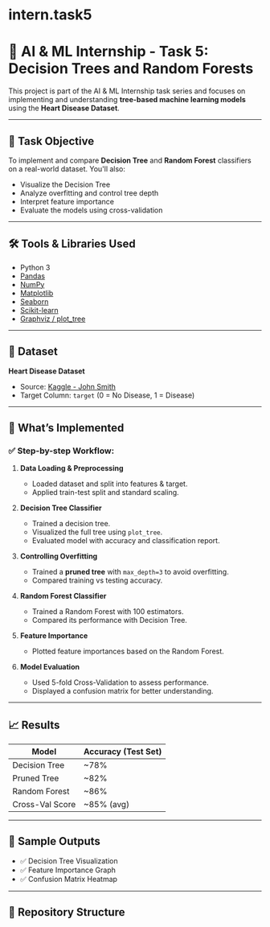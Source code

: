 # intern.task5
# 🧠 AI & ML Internship - Task 5: Decision Trees and Random Forests

This project is part of the AI & ML Internship task series and focuses on implementing and understanding **tree-based machine learning models** using the **Heart Disease Dataset**.

---

## 📌 Task Objective

To implement and compare **Decision Tree** and **Random Forest** classifiers on a real-world dataset. You'll also:
- Visualize the Decision Tree
- Analyze overfitting and control tree depth
- Interpret feature importance
- Evaluate the models using cross-validation

---

## 🛠 Tools & Libraries Used

- Python 3
- [Pandas](https://pandas.pydata.org/)
- [NumPy](https://numpy.org/)
- [Matplotlib](https://matplotlib.org/)
- [Seaborn](https://seaborn.pydata.org/)
- [Scikit-learn](https://scikit-learn.org/)
- [Graphviz / plot_tree](https://scikit-learn.org/stable/modules/generated/sklearn.tree.plot_tree.html)

---

## 📂 Dataset

**Heart Disease Dataset**  
- Source: [Kaggle - John Smith](https://www.kaggle.com/datasets/johnsmith88/heart-disease-dataset)  
- Target Column: `target` (0 = No Disease, 1 = Disease)

---

## 🚀 What’s Implemented

### ✅ Step-by-step Workflow:

1. **Data Loading & Preprocessing**
   - Loaded dataset and split into features & target.
   - Applied train-test split and standard scaling.

2. **Decision Tree Classifier**
   - Trained a decision tree.
   - Visualized the full tree using `plot_tree`.
   - Evaluated model with accuracy and classification report.

3. **Controlling Overfitting**
   - Trained a **pruned tree** with `max_depth=3` to avoid overfitting.
   - Compared training vs testing accuracy.

4. **Random Forest Classifier**
   - Trained a Random Forest with 100 estimators.
   - Compared its performance with Decision Tree.

5. **Feature Importance**
   - Plotted feature importances based on the Random Forest.

6. **Model Evaluation**
   - Used 5-fold Cross-Validation to assess performance.
   - Displayed a confusion matrix for better understanding.

---

## 📈 Results

| Model              | Accuracy (Test Set) |
|-------------------|---------------------|
| Decision Tree      | ~78%                |
| Pruned Tree        | ~82%                |
| Random Forest      | ~86%                |
| Cross-Val Score    | ~85% (avg)          |

---

## 📸 Sample Outputs

- ✅ Decision Tree Visualization
- ✅ Feature Importance Graph
- ✅ Confusion Matrix Heatmap



---

## 📁 Repository Structure

